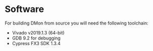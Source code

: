 # Software

For building DMon from source you will need the following toolchain:

* Vivado v2019.1.3 \(64-bit\)
* GDB 9.2 for debugging
* Cypress FX3 SDK 1.3.4

  


